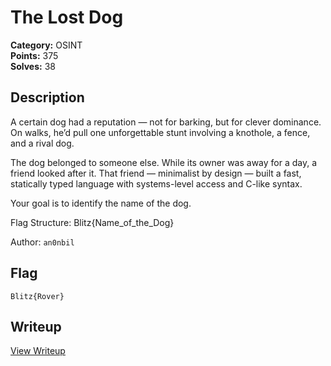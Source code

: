 # The Lost Dog

**Category:** OSINT  
**Points:** 375  
**Solves:** 38  

## Description

A certain dog had a reputation — not for barking, but for clever dominance. On walks, he’d pull one unforgettable stunt involving a knothole, a fence, and a rival dog.

The dog belonged to someone else. While its owner was away for a day, a friend looked after it. That friend — minimalist by design — built a fast, statically typed language with systems-level access and C-like syntax.

Your goal is to identify the name of the dog.

Flag Structure: Blitz{Name_of_the_Dog}

Author: `an0nbil`

## Flag

`Blitz{Rover}`

## Writeup

[View Writeup](https://github.com/1nv1sibl3/BlitzCTF-2025-Challenge-Archive/blob/main/OSINT/The%20Lost%20Dog/the-lost-dog.md)
